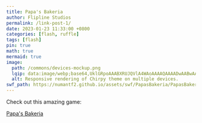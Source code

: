 ```yaml
---
title: Papa's Bakeria
author: Flipline Studios
permalink: /link-post-1/
date: 2023-01-23 11:33:00 +0800
categories: [flash, ruffle]
tags: [flash]
pin: true
math: true
mermaid: true
image:
  path: /commons/devices-mockup.png
  lqip: data:image/webp;base64,UklGRpoAAABXRUJQVlA4WAoAAAAQAAAADwAABwAAQUxQSDIAAAARL0AmbZurmr57yyIiqE8oiG0bejIYEQTgqiDA9vqnsUSI6H+oAERp2HZ65qP/VIAWAFZQOCBCAAAA8AEAnQEqEAAIAAVAfCWkAALp8sF8rgRgAP7o9FDvMCkMde9PK7euH5M1m6VWoDXf2FkP3BqV0ZYbO6NA/VFIAAAA
  alt: Responsive rendering of Chirpy theme on multiple devices.
swf_path: https://numantf2.github.io/assets/swf/PapasBakeria/PapasBakeria.swf
---
```


Check out this amazing game:

[Papa's Bakeria]("https://numantf2.github.io/assets/swf/PapasBakeria/PapasBakeria.swf")

<div class="ruffle-container" style="width: 100%; max-width: 800px; margin: auto;">
  <script src="https://numantf2.github.io/assets/ruffle/ruffle.js"></script>
  <script>
    window.addEventListener('DOMContentLoaded', (event) => {
      var container = document.querySelector(".ruffle-container");
      var swfUrl = "{{ site.baseurl }}{{ page.swf_path }}";
      var ruffleObject = document.createElement("object");
      ruffleObject.type = "application/x-shockwave-flash";
      ruffleObject.data = swfUrl;
      ruffleObject.style.width = "100%";
      ruffleObject.style.height = "100%";
      container.appendChild(ruffleObject);
    });
  </script>
</div>
